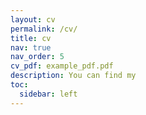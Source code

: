 ```yaml
---
layout: cv
permalink: /cv/
title: cv
nav: true
nav_order: 5
cv_pdf: example_pdf.pdf
description: You can find my 
toc:
  sidebar: left
---
```

